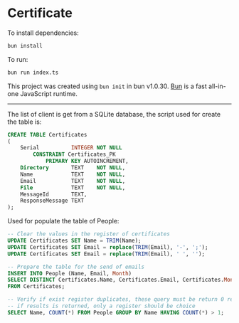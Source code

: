 # Certificate

To install dependencies:

```bash
bun install
```

To run:

```bash
bun run index.ts
```

This project was created using `bun init` in bun v1.0.30. [Bun](https://bun.sh) is a fast all-in-one JavaScript runtime.

-------------

The list of client is get from a SQLite database, the script used for create the table is:

```sql
CREATE TABLE Certificates
(
    Serial          INTEGER NOT NULL
        CONSTRAINT Certificates_PK
            PRIMARY KEY AUTOINCREMENT,
    Directory       TEXT    NOT NULL,
    Name            TEXT    NOT NULL,
    Email           TEXT    NOT NULL,
    File            TEXT    NOT NULL,
    MessageId       TEXT,
    ResponseMessage TEXT
);
```

Used for populate the table of People:

```sql
-- Clear the values in the register of certificates
UPDATE Certificates SET Name = TRIM(Name);
UPDATE Certificates SET Email = replace(TRIM(Email), '-', ';');
UPDATE Certificates SET Email = replace(TRIM(Email), ' ', '');

-- Prepare the table for the send of emails
INSERT INTO People (Name, Email, Month)
SELECT DISTINCT Certificates.Name, Certificates.Email, Certificates.Month
FROM Certificates;

-- Verify if exist register duplicates, these query must be return 0 results,
-- if results is returned, only a register should be choice
SELECT Name, COUNT(*) FROM People GROUP BY Name HAVING COUNT(*) > 1;
```